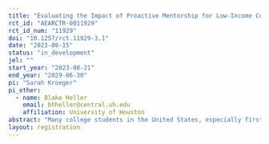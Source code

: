 ```yaml
---
title: "Evaluating the Impact of Proactive Mentorship for Low-Income College Students"
rct_id: "AEARCTR-0011929"
rct_id_num: "11929"
doi: "10.1257/rct.11929-3.1"
date: "2023-08-15"
status: "in_development"
jel: ""
start_year: "2023-08-21"
end_year: "2029-06-30"
pi: "Sarah Kroeger"
pi_other:
  - name: Blake Heller
    email: bhheller@central.uh.edu
    affiliation: University of Houston
abstract: "Many college students in the United States, especially first-generation college students and those from low income backgrounds, face numerous barriers that prevent them from completing their intended course of study. 10,000 Degrees is a nonprofit that seeks to address this completion crisis and promote educational equity by serving primarily low-income and first generation students of color from the San Francisco Bay Area through its College Success Program. Participants in this program receive a scholarship and have access to additional resources including group events, scholarship-related reminders, answers to their questions, and referral to on-campus support. Traditionally, participants have also had access to on-demand mentoring from a College Success Fellow. However, not all students utilize these available mentoring services, and many who do may only attend one or two mentoring meetings. In this project, we will partner with 10,000 Degrees to study the effect of a more proactive, intensive mentorship model as part of the College Success Program. This study will use a randomized controlled trial design to compare the outcomes of scholarship recipients who receive the standard scholarship and services with no mentorship with those of recipients who receive proactive mentoring along with the scholarship and services. The study will enroll 1000 students over two years of enrollment, with 500 individuals assigned to the treatment group and 500 assigned to the control group. The sample will include College Success scholarship recipients, selected based on family income and being from a partner region or high school, who accept their award and enroll full time in a four-year college. The intervention will last until four years after the second year of study enrollment. We hypothesize that proactive, intensive mentoring will measurably improve these students’ outcomes, including rates of full-time enrollment, persistence from first to second year of college, bachelor’s degree completion within four years, and students’ debt after college. The study will also investigate whether any treatment effects vary across groups of students and will compare the costs and benefits associated with intensive mentoring. Proactive mentoring is time- and cost-intensive. However, if it is shown to be effective, implementing this service may be worthwhile for 10,000 Degrees and other nonprofits."
layout: registration
---
```



